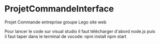 # ProjetCommandeInterface
Projet Commande entreprise groupe Lego site web

Pour lancer le code sur visual studio
il faut télécharger d'abord node.js puis
il faut taper dans le terminal de vscode:
npm install
npm start

